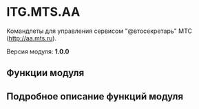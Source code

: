 ﻿ITG.MTS.AA
==========

Командлеты для управления сервисом "@втосекретарь" МТС (http://aa.mts.ru).

Версия модуля: **1.0.0**

Функции модуля
--------------

Подробное описание функций модуля
---------------------------------
